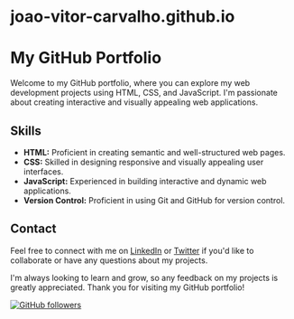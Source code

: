 # joao-vitor-carvalho.github.io



# My GitHub Portfolio

Welcome to my GitHub portfolio, where you can explore my web development projects using HTML, CSS, and JavaScript. I'm passionate about creating interactive and visually appealing web applications. 

## Skills

- **HTML:** Proficient in creating semantic and well-structured web pages.
- **CSS:** Skilled in designing responsive and visually appealing user interfaces.
- **JavaScript:** Experienced in building interactive and dynamic web applications.
- **Version Control:** Proficient in using Git and GitHub for version control.

## Contact

Feel free to connect with me on [LinkedIn]([link-to-your-LinkedIn-profile](https://www.linkedin.com/in/jo%C3%A3o-vitor-carvalho-barros-7500a9222/)) or [Twitter](link-to-your-Twitter-profile) if you'd like to collaborate or have any questions about my projects.

I'm always looking to learn and grow, so any feedback on my projects is greatly appreciated. Thank you for visiting my GitHub portfolio!

[![GitHub followers](https://img.shields.io/github/followers/your-username?label=Follow&style=social)](link-to-your-GitHub-profile)
